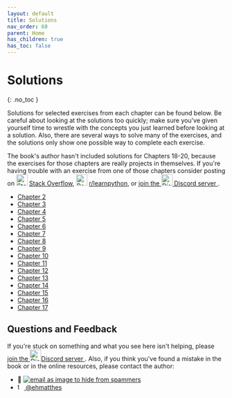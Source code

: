 ```yaml
---
layout: default
title: Solutions
nav_order: 60
parent: Home
has_children: true
has_toc: false
---
```


# Solutions
{: .no_toc }

Solutions for selected exercises from each chapter can be found below. Be careful about looking at the solutions too quickly; make sure you've given yourself time to wrestle with the concepts you just learned before looking at a solution. Also, there are several ways to solve many of the exercises, and the solutions only show one possible way to complete each exercise.

The book's author hasn't included solutions for Chapters 18-20, because the exercises for those chapters are really projects in themselves. If you're having trouble with an exercise from one of those chapters consider posting on <img src="{{ /assets/images/stackoverflow-com-logo-svg-vector.svg | relative_url }}" width="26" alt="Stackoverflow logo" title="Stack%20Overflow%20is%20a%20question%20and%20answer%20website%20for%20professional%20and%20enthusiast%20programmers.%20It%20is%20the%20flagship%20site%20of%20the%20Stack%20Exchange%20Network,%20created%20in%202008%20by%20Jeff%20Atwood%20and%20Joel%20Spolsky.%20It%20features%20questions%20and%20answers%20on%20a%20wide%20range%20of%20topics%20in%20computer%20programming.%20It%20was%20created%20to%20be%20a%20more%20open%20alternative%20to%20earlier%20question%20and%20answer%20websites%20such%20as%20Experts-Exchange." />&nbsp;[Stack Overflow](https://stackoverflow.com/), <img src="https://raw.githubusercontent.com/gdraperi/SocialPath/master/social/static/images/reddit.svg" width="26" alt="Reddit logo" title="Reddit%20is%20a%20social%20news%20aggregator%20and%20content%20rating%20website.%20Registered%20members%20submit%20content%20to%20the%20site%20such%20as%20links,%20text%20posts,%20images,%20and%20videos,%20which%20are%20then%20voted%20up%20or%20down%20by%20other%20members.%20Posts%20are%20organized%20by%20subject%20into%20user-created%20boards%20called%20%22communities%22%20or%20%22subreddits%22,%20which%20cover%20a%20variety%20of%20topics%20such%20as%20news,%20politics,%20religion,%20science,%20movies,%20video%20games,%20music,%20books,%20sports,%20fitness,%20cooking,%20pets,%20and%20image-sharing.%20Submissions%20with%20more%20upvotes%20appear%20towards%20the%20top%20of%20their%20subreddit%20and,%20if%20they%20receive%20enough%20upvotes,%20ultimately%20on%20the%20site%27s%20front%20page." />&nbsp;[r/learnpython](https://www.reddit.com/r/learnpython/), or [join the <img src="https://raw.githubusercontent.com/NNTin/discord-logo/master/src/assets/animateddiscord.svg" width="26" alt="Discord logo animated" title="Join us on Discord!" />&nbsp;Discord server ](https://discord.gg/KzzTBbr).

- [Chapter 2](./chapter_2.md)
- [Chapter 3](./chapter_3.md)
- [Chapter 4](./chapter_4.md)
- [Chapter 5](./chapter_5.md)
- [Chapter 6](./chapter_6.md)
- [Chapter 7](./chapter_7.md)
- [Chapter 8](./chapter_8.md)
- [Chapter 9](./chapter_9.md)
- [Chapter 10](./chapter_10.md)
- [Chapter 11](./chapter_11.md)
- [Chapter 12](./chapter_12.md)
- [Chapter 13](./chapter_13.md)
- [Chapter 14](./chapter_14.md)
- [Chapter 15](./chapter_15.md)
- [Chapter 16](./chapter_16.md)
- [Chapter 17](./chapter_17.md)

<a name="questions"></a>Questions and Feedback
---

If you're stuck on something and what you see here isn't helping, please [join the <img src="https://raw.githubusercontent.com/NNTin/discord-logo/master/src/assets/animateddiscord.svg" width="26" class="email" alt="Discord logo animated" title="Join us on Discord!" />Discord server ](https://discord.gg/KzzTBbr). Also, if you think you've found a mistake in the book or in the online resources, please contact the author:

- 📧 <a href="javascript:location='mailto:\u0065\u0068\u006d\u0061\u0074\u0074\u0068\u0065\u0073\u0040\u0067\u006d\u0061\u0069\u006c\u002e\u0063\u006f\u006d';void 0"><img  class="email" title="the author's email address as an image to prevent spamming" alt="email as image to hide from spammers" src="{{ '/assets/images/ematthes.svg' | relative_url  }}"/></a>
- [<img src="https://raw.githubusercontent.com/johan/svg-cleanups/master/logos/twitter.svg" title="the twitter logo" alt="twitter logo of a blue bird" width="15"/>  @ehmatthes](http://twitter.com/ehmatthes/)